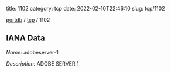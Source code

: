 title: 1102
category: tcp
date: 2022-02-10T22:46:10
slug: tcp/1102

[portdb](/) / [tcp](/category/tcp.html) / 1102


## IANA Data

_Name:_ adobeserver-1

_Description:_ ADOBE SERVER 1

